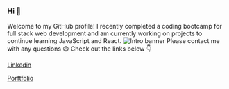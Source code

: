 ### Hi 👋

Welcome to my GitHub profile! I recently completed a coding bootcamp for full stack web development and am currently working on projects to continue learning JavaScript and React. 
![Intro banner](https://user-images.githubusercontent.com/65608809/111404886-ec78d600-86a5-11eb-9eb7-eab827a485c5.jpg)
Please contact me with any questions 😄 Check out the links below :point_down:

[Linkedin](https://www.linkedin.com/in/nicolekleinmann/)

[Porftfolio](https://www.nicolekleinmann.com)


<!--
**nkleinmann/nkleinmann** is a ✨ _special_ ✨ repository because its `README.md` (this file) appears on your GitHub profile.

Here are some ideas to get you started:

- 🔭 I’m currently working on ...
- 🌱 I’m currently learning ...
- 👯 I’m looking to collaborate on ...
- 🤔 I’m looking for help with ...
- 💬 Ask me about ...
- 📫 How to reach me: ...
- 😄 Pronouns: ...
- ⚡ Fun fact: ...
-->
